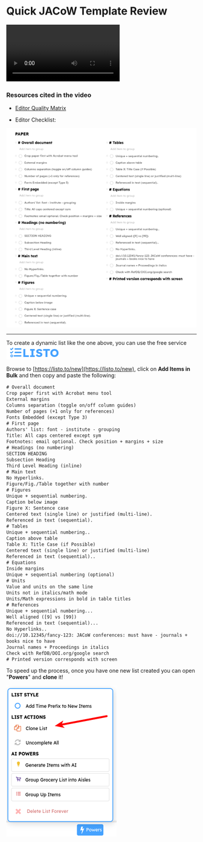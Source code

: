 # Quick JACoW Template Review

<video style="width:576" controls="" alt="type:video">
   <source src="../Videos/012-TemplateReview.mp4" type="video/mp4">
Your browser does not support the video tag.
</video>

### Resources cited in the video

- [Editor Quality Matrix](../material/Editor_Quality_Matrix.pdf)

- Editor Checklist:

![](../IPACs/img/PaperEditingChecklist.png)

---

To create a dynamic list like the one above, you can use the free service [![listo.to](img/listo.to.png)](https://listo.to/new)

Browse to [https://listo.to/new](https://listo.to/new), click on **Add Items in Bulk** and then copy and paste the following:

```
# Overall document
Crop paper first with Acrobat menu tool
External margins
Columns separation (toggle on/off column guides)
Number of pages (+1 only for references)
Fonts Embedded (except Type 3)
# First page
Authors' list: font - institute - grouping
Title: All caps centered except sym
Footnotes: email optional. Check position + margins + size
# Headings (no numbering)
SECTION HEADING
Subsection Heading
Third Level Heading (inline)
# Main text
No Hyperlinks.
Figure/Fig./Table together with number
# Figures
Unique + sequential numbering.
Caption below image
Figure X: Sentence case
Centered text (single line) or justified (multi-line).
Referenced in text (sequential).
# Tables
Unique + sequential numbering..
Caption above table
Table X: Title Case (if Possible)
Centered text (single line) or justified (multi-line)
Referenced in text (sequential)..
# Equations
Inside margins
Unique + sequential numbering (optional)
# Units
Value and units on the same line
Units not in italics/math mode
Units/Math expressions in bold in table titles
# References
Unique + sequential numbering...
Well aligned ([9] vs [99])
Referenced in text (sequential)...
No Hyperlinks..
doi://10.12345/fancy-123: JACoW conferences: must have - journals + books nice to have
Journal names + Proceedings in italics
Check with RefDB/DOI.org/google search
# Printed version corresponds with screen
```

To speed up the process, once you have one new list created you can open "**Powers**" and **clone** it!

![](img/listo.to-clone.png)
